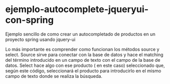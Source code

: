 # ejemplo-autocomplete-jqueryui-con-spring

Ejemplo sencillo de como crear un autocompletado de productos en un proyecto spring usando jquery-ui

Lo más importante es comprender como funcionan los métodos source y select. Source sirve para conectar con la base de datos
y hace el matching del término introducido en un campo de texto con el campo de la base de datos. Select hace algo con ese
producto ( en este caso) seleccionado que, según este código, seleccionará el producto para introducirlo en el mismo
campo de texto donde se realiza la búsqueda.
